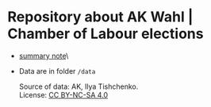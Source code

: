 # Repository about AK Wahl \| Chamber of Labour elections

-   [summary note](https://vearlen.github.io/ak_wahl/)\

-   Data are in folder `/data`

    Source of data: AK, Ilya Tishchenko. \
    License: [CC BY-NC-SA 4.0](http://creativecommons.org/licenses/by-nc-sa/4.0/?ref=chooser-v1)
